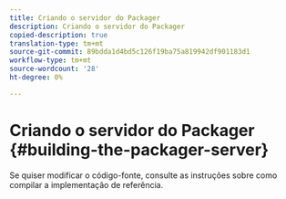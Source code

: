 ```yaml
---
title: Criando o servidor do Packager
description: Criando o servidor do Packager
copied-description: true
translation-type: tm+mt
source-git-commit: 89bdda1d4bd5c126f19ba75a819942df901183d1
workflow-type: tm+mt
source-wordcount: '28'
ht-degree: 0%

---
```



# Criando o servidor do Packager {#building-the-packager-server}

Se quiser modificar o código-fonte, consulte as instruções sobre como compilar a implementação de referência.

